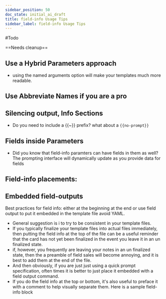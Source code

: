 ```yaml
---
sidebar_position: 50
doc_state: initial_ai_draft
title: field-info Usage Tips
sidebar_label: field-info Usage Tips
---
```


#Todo 

==Needs cleanup==

## Use a Hybrid  Parameters approach
- using the named arguments option will make your templates much more readable.
## Use Abbreviate Names if you are a pro

## Silencing output, Info Sections 
- Do you need to include a {{~}} prefix? what about a `{{no-prompt}}`
## Fields inside Parameters
- Did you know that field-info paramters can have fields in them as well? The prompting interface will dynamically update as you provide data for fields




## Field-info placements:

## Embedded field-outputs


Best practices for field info: either at the beginning at the end or use field output to put it embedded in the template file avoid YAML.
- General suggestion is i to try to be consistent in your template files. 
- If you typically finalize your template files into actual files immediately, then putting the field info at the top of the file can be a useful reminder that the card has not yet been finalized in the event you leave it in an un finalized state. 
- if, however, you frequently are leaving your notes in an un finalized state, then the a preamble of field sales will become annoying, and it is best to add them at the end of the file. 
- And then obviously, if you are just just using a quick prompt specification, often times it is better to just place it embedded with a field output command. 
- If you do the field info at the top or bottom, it's also useful to preface it with a comment to help visually separate them. Here is a sample field-info block